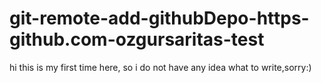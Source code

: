 # git-remote-add-githubDepo-https-github.com-ozgursaritas-test

hi this is my first time here, so i do not have any idea what to write,sorry:)
